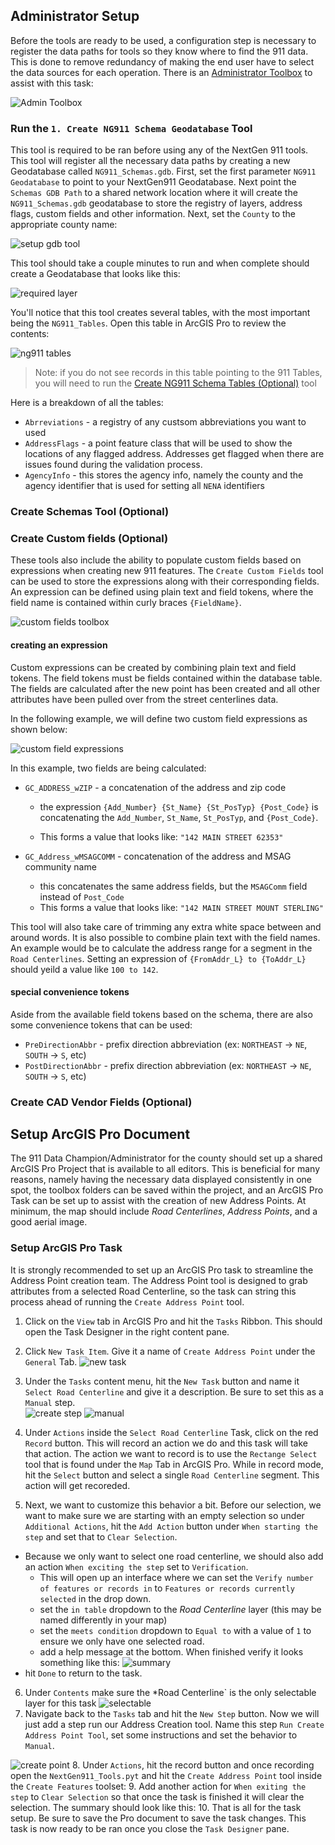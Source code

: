 ## Administrator Setup

Before the tools are ready to be used, a configuration step is necessary to register the data paths for tools so they know where to find the 911 data. This is done to remove redundancy of making the end user have to select the data sources for each operation. There is an [Administrator Toolbox](./Administrator/NG911_AdminTools.pyt) to assist with this task:

![Admin Toolbox](/resources/images/adminToolbox.png)

### Run the `1. Create NG911 Schema Geodatabase` Tool

This tool is required to be ran before using any of the NextGen 911 tools. This tool will register all the necessary data paths by creating a new Geodatabase called `NG911_Schemas.gdb`. First, set the first parameter `NG911 Geodatabase` to point to your NextGen911 Geodatabase. Next point the `Schemas GDB Path` to a shared network location where it will create the `NG911_Schemas.gdb` geodatabase to store the registry of layers, address flags, custom fields and other information.  Next, set the `County` to the appropriate county name:

![setup gdb tool](./resources/images/setup-gdb-tool.png)

This tool should take a couple minutes to run and when complete should create a Geodatabase that looks like this:

![required layer](./resources/images/ng911-schemas-gdb.png)

You'll notice that this tool creates several tables, with the most important being the `NG911_Tables`. Open this table in ArcGIS Pro to review the contents:

![ng911 tables](/resources/images/ng911-tables.png)

> Note: if you do not see records in this table pointing to the 911 Tables, you will need to run the [Create NG911 Schema Tables (Optional)]() tool

Here is a breakdown of all the tables:
  - `Abrreviations` - a registry of any custsom abbreviations you want to used
  - `AddressFlags` - a point feature class that will be used to show the locations of any flagged address.  Addresses get flagged when there are issues found during the validation process.
  - `AgencyInfo` - this stores the agency info, namely the county and the agency identifier that is used for setting all `NENA` identifiers

### Create Schemas Tool (Optional)

### Create Custom fields (Optional)

These tools also include the ability to populate custom fields based on expressions when creating new 911 features. The `Create Custom Fields` tool can be used to store the expressions along with their corresponding fields. An expression can be defined using plain text and field tokens, where the field name is contained within curly braces `{FieldName}`. 

![custom fields toolbox](/resources/images/custom-fields-toolbox.png)

#### creating an expression

Custom expressions can be created by combining plain text and field tokens. The field tokens must be fields contained within the database table. The fields are calculated after the new point has been created and all other attributes have been pulled over from the street centerlines data. 

In the following example, we will define two custom field expressions as shown below:

![custom field expressions](/resources/images/custom-fields-tool.png)

In this example, two fields are being calculated:

* `GC_ADDRESS_wZIP` - a concatenation of the address and zip code
  * the expression `{Add_Number} {St_Name} {St_PosTyp} {Post_Code}` is concatenating the `Add_Number`, `St_Name`, `St_PosTyp`, and `{Post_Code}`.  
  
  * This forms a value that looks like: `"142 MAIN STREET 62353"`
  
* `GC_Address_wMSAGCOMM` - concatenation of the address and MSAG community name
  * this concatenates the same address fields, but the `MSAGComm` field instead of `Post_Code` 
  * This forms a value that looks like: `"142 MAIN STREET MOUNT STERLING"`
  
This tool will also take care of trimming any extra white space between and around words. It is also possible to combine plain text with the field names. An example would be to calculate the address range for a segment in the `Road Centerlines`.  Setting an expression of `{FromAddr_L} to {ToAddr_L}` should yeild a value like `100 to 142`.

#### special convenience tokens

Aside from the available field tokens based on the schema, there are also some convenience tokens that can be used:

* `PreDirectionAbbr` - prefix direction abbreviation (ex: `NORTHEAST` -> `NE`, `SOUTH` -> `S`, etc)
* `PostDirectionAbbr` - prefix direction abbreviation (ex: `NORTHEAST` -> `NE`, `SOUTH` -> `S`, etc)

### Create CAD Vendor Fields (Optional)

## Setup ArcGIS Pro Document

The 911 Data Champion/Administrator for the county should set up a shared ArcGIS Pro Project that is available to all editors. This is beneficial for many reasons, namely having the necessary data displayed consistently in one spot, the toolbox folders can be saved within the project, and an ArcGIS Pro Task can be set up to assist with the creation of new Address Points.  At minimum, the map should include *Road Centerlines*, *Address Points*, and a good aerial image.

### Setup ArcGIS Pro Task

It is strongly recommended to set up an ArcGIS Pro task to streamline the Address Point creation team. The Address Point tool is designed to grab attributes from a selected Road Centerline, so the task can string this process ahead of running the `Create Address Point` tool.

  1. Click on the `View` tab in ArcGIS Pro and hit the `Tasks` Ribbon. This should open the Task Designer in the right content pane.
  
  2. Click `New Task Item`.  Give it a name of `Create Address Point` under the `General` Tab.
  ![new task](/resources/images/task-01-create-task.png)
  3. Under the `Tasks` content menu, hit the `New Task` button and name it `Select Road Centerline` and give it a description. Be sure to set this as a `Manual` step.  
  ![create step](/resources/images/task-02-create-step.png)
  ![manual](/resources/images/task-03-select-task.png)
  
  4. Under `Actions` inside the `Select Road Centerline` Task, click on the red `Record` button. This will record an action we do and this task will take that action. The action we want to record is to use the `Rectange Select` tool that is found under the `Map` Tab in ArcGIS Pro. While in record mode, hit the `Select` button and select a single `Road Centerline` segment. This action will get recoreded.
  
  
  5. Next, we want to customize this behavior a bit. Before our selection, we want to make sure we are starting with an empty selection so under `Additional Actions`, hit the `Add Action` button under `When starting the step` and set that to `Clear Selection`. 
   
 - Because we only want to select one road centerline, we should also add an action `When exciting the step` set to `Verification`.  
   - This will open up an interface where we can set the `Verify number of features or records in` to `Features or records currently selected` in the drop down.
   - set the `in table` dropdown to the *Road Centerline* layer (this may be named differently in your map)
   - set the `meets condition` dropdown to `Equal to` with a value of `1` to ensure we only have one selected road.
   - add a help message at the bottom.  When finished verify it looks something like this: 
  ![summary](/resources/images/task-06-select-summary.png)
  - hit `Done` to return to the task.

  
  6. Under `Contents` make sure the *Road Centerline` is the only selectable layer for this task
  ![selectable](/resources/images/task-07-selectable-layers.png)
  7. Navigate back to the `Tasks` tab and hit the `New Step` button. Now we will just add a step run our Address Creation tool. Name this step `Run Create Address Point Tool`, set some instructions and set the behavior to `Manual`.
  
  ![create point](/resources/images/task-08-create-address.png)
  8. Under `Actions`, hit the record button and once recording open the `NextGen911_Tools.pyt` and hit the `Create Address Point` tool inside the `Create Features` toolset:
  9.  Add another action for `When exiting the step` to `Clear Selection` so that once the task is finished it will clear the selection. The summary should look like this:
  10.  That is all for the task setup. Be sure to save the Pro document to save the task changes. This task is now ready to be ran once you close the `Task Designer` pane.
